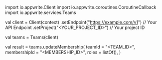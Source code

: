 import io.appwrite.Client
import io.appwrite.coroutines.CoroutineCallback
import io.appwrite.services.Teams

val client = Client(context)
    .setEndpoint("https://example.com/v1") // Your API Endpoint
    .setProject("<YOUR_PROJECT_ID>") // Your project ID

val teams = Teams(client)

val result = teams.updateMembership(
    teamId = "<TEAM_ID>", 
    membershipId = "<MEMBERSHIP_ID>", 
    roles = listOf(), 
)